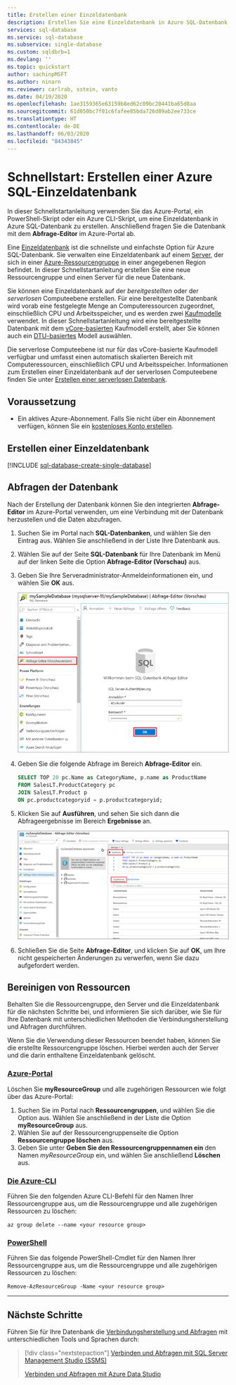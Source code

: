 ```yaml
---
title: Erstellen einer Einzeldatenbank
description: Erstellen Sie eine Einzeldatenbank in Azure SQL-Datenbank über das Azure-Portal, PowerShell oder die Azure CLI. Fragen Sie die Datenbank mit dem Abfrage-Editor im Azure-Portal ab.
services: sql-database
ms.service: sql-database
ms.subservice: single-database
ms.custom: sqldbrb=1
ms.devlang: ''
ms.topic: quickstart
author: sachinpMSFT
ms.author: ninarn
ms.reviewer: carlrab, sstein, vanto
ms.date: 04/19/2020
ms.openlocfilehash: 1ae3159365e63159b8ed62c09bc20441ba65d8aa
ms.sourcegitcommit: 61d850bc7f01c6fafee85bda726d89ab2ee733ce
ms.translationtype: HT
ms.contentlocale: de-DE
ms.lasthandoff: 06/03/2020
ms.locfileid: "84343845"
---
```

# <a name="quickstart-create-an-azure-sql-database-single-database"></a>Schnellstart: Erstellen einer Azure SQL-Einzeldatenbank

In dieser Schnellstartanleitung verwenden Sie das Azure-Portal, ein PowerShell-Skript oder ein Azure CLI-Skript, um eine Einzeldatenbank in Azure SQL-Datenbank zu erstellen. Anschließend fragen Sie die Datenbank mit dem **Abfrage-Editor** im Azure-Portal ab.

Eine [Einzeldatenbank](single-database-overview.md) ist die schnellste und einfachste Option für Azure SQL-Datenbank. Sie verwalten eine Einzeldatenbank auf einem [Server](logical-servers.md), der sich in einer [Azure-Ressourcengruppe](../../active-directory-b2c/overview.md) in einer angegebenen Region befindet. In dieser Schnellstartanleitung erstellen Sie eine neue Ressourcengruppe und einen Server für die neue Datenbank.

Sie können eine Einzeldatenbank auf der *bereitgestellten* oder der *serverlosen* Computeebene erstellen. Für eine bereitgestellte Datenbank wird vorab eine festgelegte Menge an Computeressourcen zugeordnet, einschließlich CPU und Arbeitsspeicher, und es werden zwei [Kaufmodelle](purchasing-models.md) verwendet. In dieser Schnellstartanleitung wird eine bereitgestellte Datenbank mit dem [vCore-basierten](service-tiers-vcore.md) Kaufmodell erstellt, aber Sie können auch ein [DTU-basiertes](service-tiers-dtu.md) Modell auswählen.

Die serverlose Computeebene ist nur für das vCore-basierte Kaufmodell verfügbar und umfasst einen automatisch skalierten Bereich mit Computeressourcen, einschließlich CPU und Arbeitsspeicher. Informationen zum Erstellen einer Einzeldatenbank auf der serverlosen Computeebene finden Sie unter [Erstellen einer serverlosen Datenbank](serverless-tier-overview.md#create-a-new-database-in-the-serverless-compute-tier).

## <a name="prerequisite"></a>Voraussetzung

- Ein aktives Azure-Abonnement. Falls Sie nicht über ein Abonnement verfügen, können Sie ein [kostenloses Konto erstellen](https://azure.microsoft.com/free/).

## <a name="create-a-single-database"></a>Erstellen einer Einzeldatenbank

[!INCLUDE [sql-database-create-single-database](../includes/sql-database-create-single-database.md)]

## <a name="query-the-database"></a>Abfragen der Datenbank

Nach der Erstellung der Datenbank können Sie den integrierten **Abfrage-Editor** im Azure-Portal verwenden, um eine Verbindung mit der Datenbank herzustellen und die Daten abzufragen.

1. Suchen Sie im Portal nach **SQL-Datenbanken**, und wählen Sie den Eintrag aus. Wählen Sie anschließend in der Liste Ihre Datenbank aus.
1. Wählen Sie auf der Seite **SQL-Datenbank** für Ihre Datenbank im Menü auf der linken Seite die Option **Abfrage-Editor (Vorschau)** aus.
1. Geben Sie Ihre Serveradministrator-Anmeldeinformationen ein, und wählen Sie **OK** aus.

   ![Anmelden beim Abfrage-Editor](./media/single-database-create-quickstart/query-editor-login.png)

1. Geben Sie die folgende Abfrage im Bereich **Abfrage-Editor** ein.

   ```sql
   SELECT TOP 20 pc.Name as CategoryName, p.name as ProductName
   FROM SalesLT.ProductCategory pc
   JOIN SalesLT.Product p
   ON pc.productcategoryid = p.productcategoryid;
   ```

1. Klicken Sie auf **Ausführen**, und sehen Sie sich dann die Abfrageergebnisse im Bereich **Ergebnisse** an.

   ![Ergebnisse im Abfrage-Editor](./media/single-database-create-quickstart/query-editor-results.png)

1. Schließen Sie die Seite **Abfrage-Editor**, und klicken Sie auf **OK**, um Ihre nicht gespeicherten Änderungen zu verwerfen, wenn Sie dazu aufgefordert werden.

## <a name="clean-up-resources"></a>Bereinigen von Ressourcen

Behalten Sie die Ressourcengruppe, den Server und die Einzeldatenbank für die nächsten Schritte bei, und informieren Sie sich darüber, wie Sie für Ihre Datenbank mit unterschiedlichen Methoden die Verbindungsherstellung und Abfragen durchführen.

Wenn Sie die Verwendung dieser Ressourcen beendet haben, können Sie die erstellte Ressourcengruppe löschen. Hierbei werden auch der Server und die darin enthaltene Einzeldatenbank gelöscht.

### <a name="the-azure-portal"></a>[Azure-Portal](#tab/azure-portal)

Löschen Sie **myResourceGroup** und alle zugehörigen Ressourcen wie folgt über das Azure-Portal:

1. Suchen Sie im Portal nach **Ressourcengruppen**, und wählen Sie die Option aus. Wählen Sie anschließend in der Liste die Option **myResourceGroup** aus.
1. Wählen Sie auf der Ressourcengruppenseite die Option **Ressourcengruppe löschen** aus.
1. Geben Sie unter **Geben Sie den Ressourcengruppennamen ein** den Namen *myResourceGroup* ein, und wählen Sie anschließend **Löschen** aus.

### <a name="the-azure-cli"></a>[Die Azure-CLI](#tab/azure-cli)

Führen Sie den folgenden Azure CLI-Befehl für den Namen Ihrer Ressourcengruppe aus, um die Ressourcengruppe und alle zugehörigen Ressourcen zu löschen:

```azurecli-interactive
az group delete --name <your resource group>
```

### <a name="powershell"></a>[PowerShell](#tab/azure-powershell)

Führen Sie das folgende PowerShell-Cmdlet für den Namen Ihrer Ressourcengruppe aus, um die Ressourcengruppe und alle zugehörigen Ressourcen zu löschen:

```azurepowershell-interactive
Remove-AzResourceGroup -Name <your resource group>
```

---

## <a name="next-steps"></a>Nächste Schritte

Führen Sie für Ihre Datenbank die [Verbindungsherstellung und Abfragen](connect-query-content-reference-guide.md) mit unterschiedlichen Tools und Sprachen durch:
> [!div class="nextstepaction"]
> [Verbinden und Abfragen mit SQL Server Management Studio (SSMS)](connect-query-ssms.md)
>
> [Verbinden und Abfragen mit Azure Data Studio](/sql/azure-data-studio/quickstart-sql-database?toc=/azure/sql-database/toc.json)
 